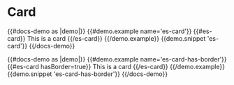 # Card

{{#docs-demo as |demo|}}
  {{#demo.example name='es-card'}}
    {{#es-card}}
      This is a card
    {{/es-card}}
  {{/demo.example}}
  {{demo.snippet 'es-card'}}
{{/docs-demo}}

{{#docs-demo as |demo|}}
  {{#demo.example name='es-card-has-border'}}
    {{#es-card hasBorder=true}}
      This is a card
    {{/es-card}}
  {{/demo.example}}
  {{demo.snippet 'es-card-has-border'}}
{{/docs-demo}}
